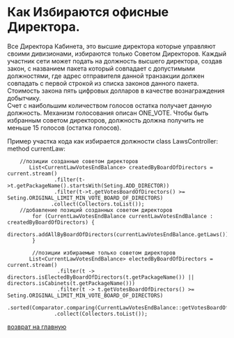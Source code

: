 # Как Избираются офисные Директора.

Все Директора Кабинета, это высшие директора которые управляют своими дивизионами,
избираются только Советом Директоров. 
Каждый участник сети может подать на должность высшего директора, создав закон, с названием пакета который совпадает с допустимыми 
должностями, где адрес отправителя данной транзакции должен совпадать с первой строкой из списка законов данного пакета. 
Стоимость закона пять цифровых долларов в качестве вознаграждения добытчику.  
Счет с наибольшим количеством голосов остатка получает данную должность. 
Механизм голосования описан ONE_VOTE. 
Чтобы быть избранным советом директоров, должность должна получить не меньше 15 голосов (остатка голосов).

Пример участка кода как избирается должности class LawsController: method currentLaw: 

````
    //позиции созданные советом директоров
       List<CurrentLawVotesEndBalance> createdByBoardOfDirectors = current.stream()
               .filter(t->t.getPackageName().startsWith(Seting.ADD_DIRECTOR))
               .filter(t->t.getVotesBoardOfDirectors() >= Seting.ORIGINAL_LIMIT_MIN_VOTE_BOARD_OF_DIRECTORS)
              .collect(Collectors.toList()); 
    //добавление позиций созданных советом директоров
        for (CurrentLawVotesEndBalance currentLawVotesEndBalance : createdByBoardOfDirectors) {
            directors.addAllByBoardOfDirectors(currentLawVotesEndBalance.getLaws());
        }

        //позиции избираемые только советом директоров
       List<CurrentLawVotesEndBalance> electedByBoardOfDirectors = current.stream()
                .filter(t -> directors.isElectedByBoardOfDirectors(t.getPackageName()) || directors.isCabinets(t.getPackageName()))
                .filter(t -> t.getVotesBoardOfDirectors() >= Seting.ORIGINAL_LIMIT_MIN_VOTE_BOARD_OF_DIRECTORS)
                .sorted(Comparator.comparing(CurrentLawVotesEndBalance::getVotesBoardOfDirectors).reversed())
               .collect(Collectors.toList());
````

[возврат на главную](../readme.md)
